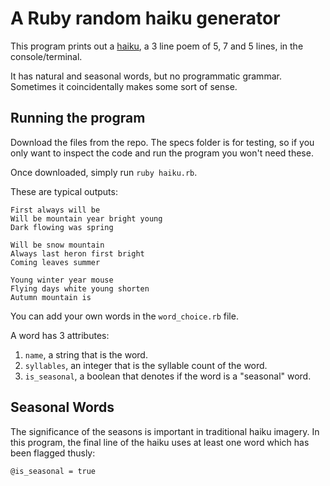 # A Ruby random haiku generator

This program prints out a [haiku](https://www.poets.org/poetsorg/text/haiku-poetic-form), a 3 line poem of 5, 7 and 5 lines, in the console/terminal. 

It has natural and seasonal words, but no programmatic grammar. Sometimes it coincidentally makes some sort of sense.

## Running the program

Download the files from the repo. The specs folder is for testing, so if you only want to inspect the code and run the program you won't need these.

Once downloaded, simply run `ruby haiku.rb`.

These are typical outputs:

```
First always will be 
Will be mountain year bright young 
Dark flowing was spring

Will be snow mountain 
Always last heron first bright 
Coming leaves summer 

Young winter year mouse 
Flying days white young shorten 
Autumn mountain is 
```

You can add your own words in the `word_choice.rb` file.

A word has 3 attributes:

1. `name`, a string that is the word.
2. `syllables`, an integer that is the syllable count of the word.
3. `is_seasonal`, a boolean that denotes if the word is a "seasonal" word.

## Seasonal Words

The significance of the seasons is important in traditional haiku imagery. In this program, the final line of the haiku uses at least one word which has been flagged thusly:

`@is_seasonal = true`




